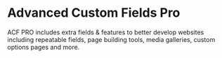 # Advanced Custom Fields Pro

ACF PRO includes extra fields & features to better develop websites including repeatable fields, page building tools, media galleries, custom options pages and more.